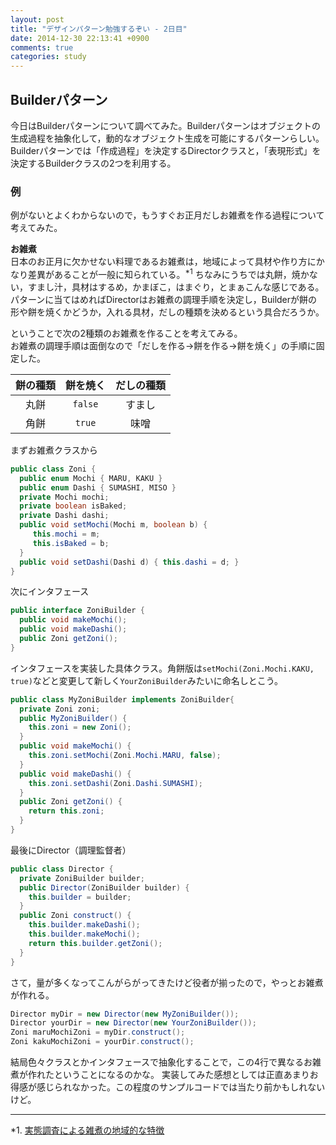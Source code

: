 ```yaml
---
layout: post
title: "デザインパターン勉強するぞい - 2日目"
date: 2014-12-30 22:13:41 +0900
comments: true
categories: study
---
```


## Builderパターン
今日はBuilderパターンについて調べてみた。Builderパターンはオブジェクトの生成過程を抽象化して，動的なオブジェクト生成を可能にするパターンらしい。
Builderパターンでは「作成過程」を決定するDirectorクラスと，「表現形式」を決定するBuilderクラスの2つを利用する。

### 例
例がないとよくわからないので，もうすぐお正月だしお雑煮を作る過程について考えてみた。

**お雑煮**  
日本のお正月に欠かせない料理であるお雑煮は，地域によって具材や作り方にかなり差異があることが一般に知られている。<sup>\*1</sup>
ちなみにうちでは丸餅，焼かない，すまし汁，具材はするめ，かまぼこ，はまぐり，とまぁこんな感じである。  
パターンに当てはめればDirectorはお雑煮の調理手順を決定し，Builderが餅の形や餅を焼くかどうか，入れる具材，だしの種類を決めるという具合だろうか。

ということで次の2種類のお雑煮を作ることを考えてみる。  
お雑煮の調理手順は面倒なので「だしを作る→餅を作る→餅を焼く」の手順に固定した。

|餅の種類|餅を焼く|だしの種類|
|:------:|:------:|:--------:|
|丸餅    |`false` |すまし    |
|角餅    |`true`  |味噌      |

<!-- more -->
まずお雑煮クラスから
``` java Zoni.java
public class Zoni {
  public enum Mochi { MARU, KAKU }
  public enum Dashi { SUMASHI, MISO }
  private Mochi mochi;
  private boolean isBaked;
  private Dashi dashi;
  public void setMochi(Mochi m, boolean b) {
     this.mochi = m;
     this.isBaked = b;
  }
  public void setDashi(Dashi d) { this.dashi = d; }
}
```

次にインタフェース
``` java ZoniBuilder.java
public interface ZoniBuilder {
  public void makeMochi();
  public void makeDashi();
  public Zoni getZoni();
}
```

インタフェースを実装した具体クラス。角餅版は`setMochi(Zoni.Mochi.KAKU, true)`などと変更して新しく`YourZoniBuilder`みたいに命名しとこう。
``` java MyZoniBuilder.java
public class MyZoniBuilder implements ZoniBuilder{
  private Zoni zoni;
  public MyZoniBuilder() {
    this.zoni = new Zoni();
  }
  public void makeMochi() {
    this.zoni.setMochi(Zoni.Mochi.MARU, false);
  }
  public void makeDashi() {
    this.zoni.setDashi(Zoni.Dashi.SUMASHI);
  }
  public Zoni getZoni() {
    return this.zoni;
  }
}
```
最後にDirector（調理監督者）
``` java Director.java
public class Director {
  private ZoniBuilder builder;
  public Director(ZoniBuilder builder) {
    this.builder = builder;
  }
  public Zoni construct() {
    this.builder.makeDashi();
    this.builder.makeMochi();
    return this.builder.getZoni();
  }
}
```
さて，量が多くなってこんがらがってきたけど役者が揃ったので，やっとお雑煮が作れる。
``` java
Director myDir = new Director(new MyZoniBuilder());
Director yourDir = new Director(new YourZoniBuilder());
Zoni maruMochiZoni = myDir.construct();
Zoni kakuMochiZoni = yourDir.construct();
```
結局色々クラスとかインタフェースで抽象化することで，この4行で異なるお雑煮が作れたということになるのかな。
実装してみた感想としては正直あまりお得感が感じられなかった。この程度のサンプルコードでは当たり前かもしれないけど。

- - -
\*1. [実態調査による雑煮の地域的な特徴](http://ci.nii.ac.jp/naid/110001171552)

